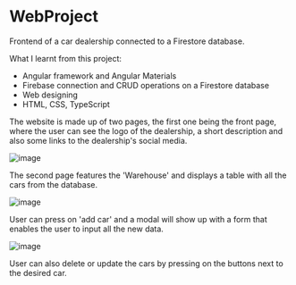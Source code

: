 # WebProject

Frontend of a car dealership connected to a Firestore database. 

What I learnt from this project:
 - Angular framework and Angular Materials
 - Firebase connection and CRUD operations on a Firestore database
 - Web designing
 - HTML, CSS, TypeScript 

The website is made up of two pages, the first one being the front page, where the user can see 
the logo of the dealership, a short description and also some links to the dealership's social media. 

![image](https://user-images.githubusercontent.com/114949622/235107898-d5c4c7ac-15c8-4c80-a192-084a471dbff9.png)


The second page features the 'Warehouse' and displays a table with all the cars from the database.

![image](https://user-images.githubusercontent.com/114949622/235108924-f59c3f22-c231-4972-b121-6866ec6cd0fe.png)


User can press on 'add car' and a modal will show up with a form that enables the user to input all the new data.

![image](https://user-images.githubusercontent.com/114949622/235109620-12eef43a-e582-4476-9314-0d1a11c4c9f1.png)


User can also delete or update the cars by pressing on the buttons next to the desired car.


